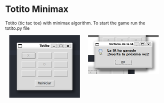 # Totito Minimax
Totito (tic tac toe) with minimax algorithm. To start the game run the totito.py file

<div style="display: flex; justify-content: space-around;">
    <img src="screenshots/game.png" alt="Main Window" style="width: 45%;"/>
    <img src="screenshots/message.png" alt="Excel Format" style="width: 45%; height: 30%;"/>
</div>